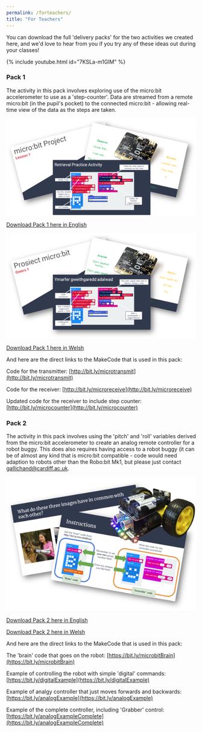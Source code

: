 ```yaml
---
permalink: /forteachers/
title: "For Teachers"
---
```


You can download the full 'delivery packs' for the two activities we created here, and we'd love to hear from you if you try any of these ideas out during your classes!

{% include youtube.html id="7KSLa-m1GlM" %}

### Pack 1

The activity in this pack involves exploring use of the micro:bit accelerometer to use as a 'step-counter'. Data are streamed from a remote micro:bit (in the pupil's pocket) to the connected micro:bit - allowing real-time view of the data as the steps are taken.

![Pack 1 image](../assets/images/image_pack1.png)

[Download Pack 1 here in English](../teacherpacks/ENGINmakers_TeacherPack1_English.zip)

![Pack 1 image in welsh](../assets/images/image_pack1_welsh.png)

[Download Pack 1 here in Welsh](../teacherpacks/ENGINmakers_TeacherPack1_Welsh.zip)


And here are the direct links to the MakeCode that is used in this pack:

Code for the transmitter: [http://bit.ly/microtransmit](http://bit.ly/microtransmit)

Code for the receiver: [http://bit.ly/microreceive](http://bit.ly/microreceive)

Updated code for the receiver to include step counter: [http://bit.ly/microcounter](http://bit.ly/microcounter)

### Pack 2

The activity in this pack involves using the 'pitch' and 'roll' variables derived from the micro:bit accelerometer to create an analog remote controller for a robot buggy. This does also requires having access to a robot buggy (it can be of almost any kind that is micro:bit compatible - code would need adaption to robots other than the Robo:bit Mk1, but please just contact [gallichand@cardiff.ac.uk](mailto:gallichand@cardiff.ac.uk).

![Pack 2 image](../assets/images/image_pack2.png)

[Download Pack 2 here in English](../teacherpacks/ENGINmakers_TeacherPack2_English.zip)

[Download Pack 2 here in Welsh](../teacherpacks/ENGINmakers_TeacherPack2_Welsh.zip)

And here are the direct links to the MakeCode that is used in this pack:

The 'brain' code that goes on the robot: [https://bit.ly/microbitBrain](https://bit.ly/microbitBrain)

Example of controlling the robot with simple 'digital' commands: [https://bit.ly/digitalExample](https://bit.ly/digitalExample)

Example of analgy controller that just moves forwards and backwards: [https://bit.ly/analogExample](https://bit.ly/analogExample)

Example of the complete controller, including 'Grabber' control: [https://bit.ly/analogExampleComplete](https://bit.ly/analogExampleComplete)

